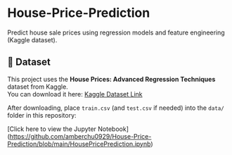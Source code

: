 # House-Price-Prediction
Predict house sale prices using regression models and feature engineering (Kaggle dataset).

## 📂 Dataset
This project uses the **House Prices: Advanced Regression Techniques** dataset from Kaggle.  
You can download it here: [Kaggle Dataset Link]([https://www.kaggle.com/c/house-prices-advanced-regression-techniques/data](https://www.kaggle.com/competitions/house-prices-advanced-regression-techniques/data))  

After downloading, place `train.csv` (and `test.csv` if needed) into the `data/` folder in this repository:

[Click here to view the Jupyter Notebook] (https://github.com/amberchu0929/House-Price-Prediction/blob/main/HousePricePrediction.ipynb)
